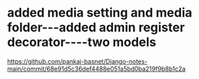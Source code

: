

# added media setting and media folder---added admin register decorator----two models

<!-- june20 -->
https://github.com/pankaj-basnet/Django-notes-main/commit/68e91d5c36def4488e051a5bd0ba219f9b8b1c2a

<!-- ... -->
<!-- adding sipalaya CW django-basic-codes from crud-june13-to-19 -->

